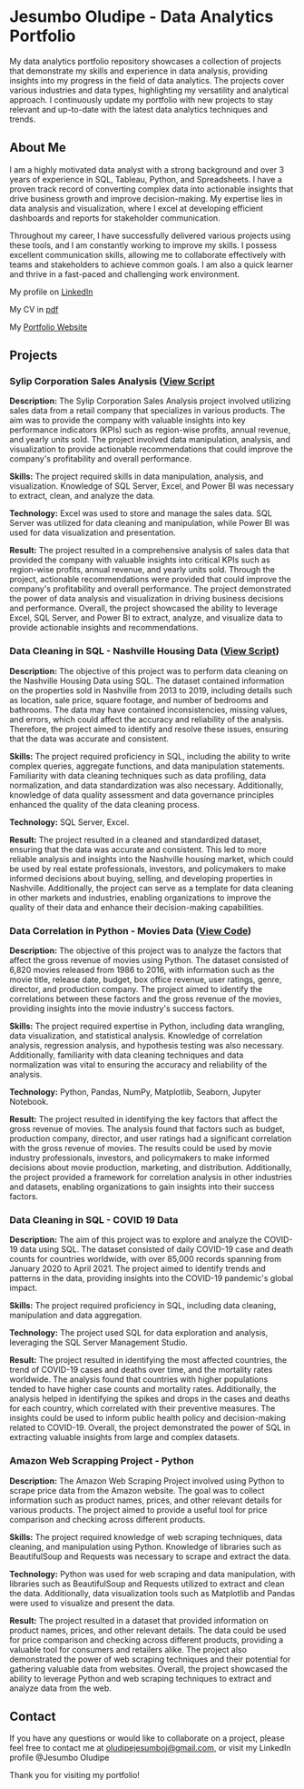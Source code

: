# Jesumbo Oludipe - Data Analytics Portfolio

My data analytics portfolio repository showcases a collection of projects that demonstrate my skills and experience in data analysis, providing insights into my progress in the field of data analytics. The projects cover various industries and data types, highlighting my versatility and analytical approach. I continuously update my portfolio with new projects to stay relevant and up-to-date with the latest data analytics techniques and trends.

## About Me

I am a highly motivated data analyst with a strong background and over 3 years of experience in SQL, Tableau, Python, and Spreadsheets. I have a proven track record of converting complex data into actionable insights that drive business growth and improve decision-making. My expertise lies in data analysis and visualization, where I excel at developing efficient dashboards and reports for stakeholder communication. 

Throughout my career, I have successfully delivered various projects using these tools, and I am constantly working to improve my skills. I possess excellent communication skills, allowing me to collaborate effectively with teams and stakeholders to achieve common goals. I am also a quick learner and thrive in a fast-paced and challenging work environment.

My profile on [LinkedIn](https://www.linkedin.com/in/jesumbooludipe/)

My CV in [pdf](https://drive.google.com/file/d/1SKc5Ug2jjlOU-byNBj5oX75r_f5Buh6m/view?usp=share_link)

My [Portfolio Website](https://jesumbooludipe.github.io/) 

## Projects

### Sylip Corporation Sales Analysis ([View Script](https://github.com/JesumboOludipe/PortfolioProjects/blob/main/Sylip%20Corporation%20Sales%20Analysis%20-%20SQL.sql)
**Description:** The Sylip Corporation Sales Analysis project involved utilizing sales data from a retail company that specializes in various products. The aim was to provide the company with valuable insights into key performance indicators (KPIs) such as region-wise profits, annual revenue, and yearly units sold. The project involved data manipulation, analysis, and visualization to provide actionable recommendations that could improve the company's profitability and overall performance.

**Skills:** The project required skills in data manipulation, analysis, and visualization. Knowledge of SQL Server, Excel, and Power BI was necessary to extract, clean, and analyze the data.

**Technology:**
Excel was used to store and manage the sales data. SQL Server was utilized for data cleaning and manipulation, while Power BI was used for data visualization and presentation.

**Result:** The project resulted in a comprehensive analysis of sales data that provided the company with valuable insights into critical KPIs such as region-wise profits, annual revenue, and yearly units sold. Through the project, actionable recommendations were provided that could improve the company's profitability and overall performance. The project demonstrated the power of data analysis and visualization in driving business decisions and performance. Overall, the project showcased the ability to leverage Excel, SQL Server, and Power BI to extract, analyze, and visualize data to provide actionable insights and recommendations.

### Data Cleaning in SQL - Nashville Housing Data ([View Script](https://github.com/JesumboOludipe/PortfolioProjects/blob/main/Data%20Cleaning%20in%20SQL%20-%20Nashville%20Housing%20Data.sql))

**Description:** The objective of this project was to perform data cleaning on the Nashville Housing Data using SQL. The dataset contained information on the properties sold in Nashville from 2013 to 2019, including details such as location, sale price, square footage, and number of bedrooms and bathrooms. The data may have contained inconsistencies, missing values, and errors, which could affect the accuracy and reliability of the analysis. Therefore, the project aimed to identify and resolve these issues, ensuring that the data was accurate and consistent.

**Skills:** The project required proficiency in SQL, including the ability to write complex queries, aggregate functions, and data manipulation statements. Familiarity with data cleaning techniques such as data profiling, data normalization, and data standardization was also necessary. Additionally, knowledge of data quality assessment and data governance principles enhanced the quality of the data cleaning process.

**Technology:** SQL Server, Excel.

**Result:** The project resulted in a cleaned and standardized dataset, ensuring that the data was accurate and consistent. This led to more reliable analysis and insights into the Nashville housing market, which could be used by real estate professionals, investors, and policymakers to make informed decisions about buying, selling, and developing properties in Nashville. Additionally, the project can serve as a template for data cleaning in other markets and industries, enabling organizations to improve the quality of their data and enhance their decision-making capabilities.


### Data Correlation in Python - Movies Data ([View Code](https://github.com/JesumboOludipe/PortfolioProjects/blob/main/Data%20Correlation%20in%20Python%20-%20Movies%20Dataset.ipynb))
**Description:** The objective of this project was to analyze the factors that affect the gross revenue of movies using Python. The dataset consisted of 6,820 movies released from 1986 to 2016, with information such as the movie title, release date, budget, box office revenue, user ratings, genre, director, and production company. The project aimed to identify the correlations between these factors and the gross revenue of the movies, providing insights into the movie industry's success factors.

**Skills:** The project required expertise in Python, including data wrangling, data visualization, and statistical analysis. Knowledge of correlation analysis, regression analysis, and hypothesis testing was also necessary. Additionally, familiarity with data cleaning techniques and data normalization was vital to ensuring the accuracy and reliability of the analysis.

**Technology:** Python, Pandas, NumPy, Matplotlib, Seaborn, Jupyter Notebook.

**Result:** The project resulted in identifying the key factors that affect the gross revenue of movies. The analysis found that factors such as budget, production company, director, and user ratings had a significant correlation with the gross revenue of movies. The results could be used by movie industry professionals, investors, and policymakers to make informed decisions about movie production, marketing, and distribution. Additionally, the project provided a framework for correlation analysis in other industries and datasets, enabling organizations to gain insights into their success factors.

### Data Cleaning in SQL - COVID 19 Data
**Description:** The aim of this project was to explore and analyze the COVID-19 data using SQL. The dataset consisted of daily COVID-19 case and death counts for countries worldwide, with over 85,000 records spanning from January 2020 to April 2021. The project aimed to identify trends and patterns in the data, providing insights into the COVID-19 pandemic's global impact.

**Skills:** The project required proficiency in SQL, including data cleaning, manipulation and data aggregation. 

**Technology:** The project used SQL for data exploration and analysis, leveraging the SQL Server Management Studio. 

**Result:** The project resulted in identifying the most affected countries, the trend of COVID-19 cases and deaths over time, and the mortality rates worldwide. The analysis found that countries with higher populations tended to have higher case counts and mortality rates. Additionally, the analysis helped in identifying the spikes and drops in the cases and deaths for each country, which correlated with their preventive measures. The insights could be used to inform public health policy and decision-making related to COVID-19. Overall, the project demonstrated the power of SQL in extracting valuable insights from large and complex datasets.

### Amazon Web Scrapping Project - Python
**Description:** The Amazon Web Scraping Project involved using Python to scrape price data from the Amazon website. The goal was to collect information such as product names, prices, and other relevant details for various products. The project aimed to provide a useful tool for price comparison and checking across different products.

**Skills:** The project required knowledge of web scraping techniques, data cleaning, and manipulation using Python. Knowledge of libraries such as BeautifulSoup and Requests was necessary to scrape and extract the data.

**Technology:** Python was used for web scraping and data manipulation, with libraries such as BeautifulSoup and Requests utilized to extract and clean the data. Additionally, data visualization tools such as Matplotlib and Pandas were used to visualize and present the data.

**Result:** The project resulted in a dataset that provided information on product names, prices, and other relevant details. The data could be used for price comparison and checking across different products, providing a valuable tool for consumers and retailers alike. The project also demonstrated the power of web scraping techniques and their potential for gathering valuable data from websites. Overall, the project showcased the ability to leverage Python and web scraping techniques to extract and analyze data from the web.


## Contact

If you have any questions or would like to collaborate on a project, please feel free to contact me at oludipejesumboj@gmail.com, or visit my LinkedIn profile @Jesumbo Oludipe

Thank you for visiting my portfolio!
